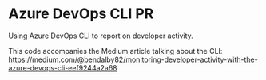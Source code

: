 # Azure DevOps CLI PR
Using Azure DevOps CLI to report on developer activity.  

This code accompanies the Medium article talking about the CLI:
https://medium.com/@bendalby82/monitoring-developer-activity-with-the-azure-devops-cli-eef9244a2a68

